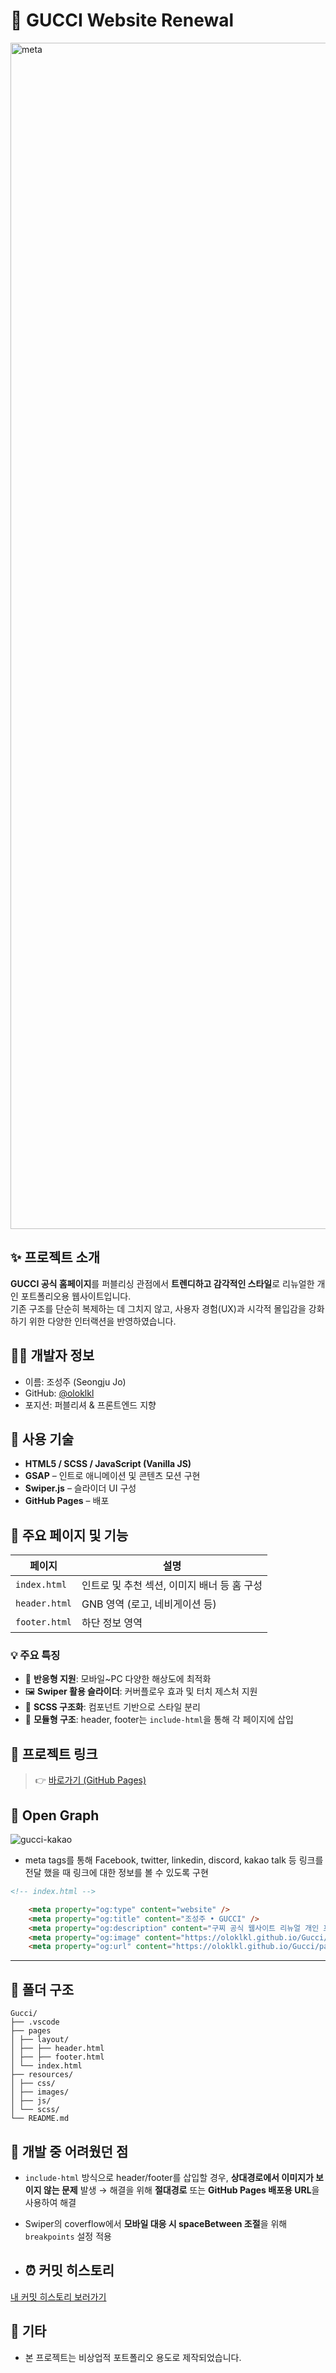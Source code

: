 # 👜 GUCCI Website Renewal

<img width="1898" alt="meta" src="https://github.com/user-attachments/assets/eabe8ded-8e37-49aa-be36-1ec1d4901559" />

## ✨ 프로젝트 소개

**GUCCI 공식 홈페이지**를 퍼블리싱 관점에서 **트렌디하고 감각적인 스타일**로 리뉴얼한 개인 포트폴리오용 웹사이트입니다.  
기존 구조를 단순히 복제하는 데 그치지 않고, 사용자 경험(UX)과 시각적 몰입감을 강화하기 위한 다양한 인터랙션을 반영하였습니다.

## 🧑‍💻 개발자 정보

- 이름: 조성주 (Seongju Jo)
- GitHub: [@oloklkl](https://github.com/oloklkl)
- 포지션: 퍼블리셔 & 프론트엔드 지향

## 🔧 사용 기술

- **HTML5 / SCSS / JavaScript (Vanilla JS)**
- **GSAP** – 인트로 애니메이션 및 콘텐츠 모션 구현
- **Swiper.js** – 슬라이더 UI 구성
- **GitHub Pages** – 배포

## 📁 주요 페이지 및 기능

| 페이지 | 설명 |
|--------|------|
| `index.html` | 인트로 및 추천 섹션, 이미지 배너 등 홈 구성 |
| `header.html` | GNB 영역 (로고, 네비게이션 등) |
| `footer.html` | 하단 정보 영역 |

### 💡 주요 특징

- 📱 **반응형 지원**: 모바일~PC 다양한 해상도에 최적화
- 🖼️ **Swiper 활용 슬라이더**: 커버플로우 효과 및 터치 제스처 지원
- 💅 **SCSS 구조화**: 컴포넌트 기반으로 스타일 분리
- 📁 **모듈형 구조**: header, footer는 `include-html`을 통해 각 페이지에 삽입

## 🔗 프로젝트 링크

> 👉 [바로가기 (GitHub Pages)](https://oloklkl.github.io/Gucci/pages/)


## 💌 Open Graph

![gucci-kakao](https://github.com/user-attachments/assets/57db67ab-8ee1-465c-ab11-1c8a2b6d0ab7)


- meta tags를 통해 Facebook, twitter, linkedin, discord, kakao talk 등 링크를 전달 했을 때 링크에 대한 정보를 볼 수 있도록 구현
  
```html
<!-- index.html -->

    <meta property="og:type" content="website" />
    <meta property="og:title" content="조성주 • GUCCI" />
    <meta property="og:description" content="구찌 공식 웹사이트 리뉴얼 개인 프로젝트입니다." />
    <meta property="og:image" content="https://oloklkl.github.io/Gucci/resources/images/component/common/meta.png" />
    <meta property="og:url" content="https://oloklkl.github.io/Gucci/pages/" />
```
---

## 📂 폴더 구조

```
Gucci/
├── .vscode
├── pages
│ ├── layout/
│ ├── ├── header.html
│ ├── ├── footer.html
│ └── index.html
├── resources/
│ ├── css/
│ ├── images/
│ ├── js/
│ └── scss/
└── README.md
```

## 🧩 개발 중 어려웠던 점

- `include-html` 방식으로 header/footer를 삽입할 경우, **상대경로에서 이미지가 보이지 않는 문제** 발생 → 해결을 위해 **절대경로** 또는 **GitHub Pages 배포용 URL**을 사용하여 해결
- Swiper의 coverflow에서 **모바일 대응 시 spaceBetween 조절**을 위해 `breakpoints` 설정 적용


- ## ⏰ 커밋 히스토리

[내 커밋 히스토리 보러가기](https://github.com/oloklkl/Gucci/commits/main/)

## 📌 기타

- 본 프로젝트는 비상업적 포트폴리오 용도로 제작되었습니다.

